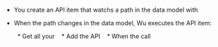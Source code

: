 * You create an API item that watchs a path in the data model with 
* When the path changes in the data model, Wu executes the API item:

    * Get all your
    * Add the API
    * When the call
